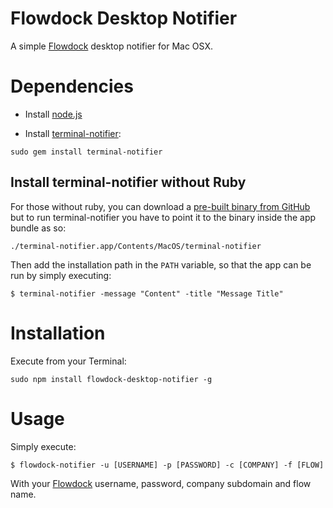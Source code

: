 # Flowdock Desktop Notifier

A simple [Flowdock](http://flowdock.com) desktop notifier for Mac OSX.

# Dependencies

* Install [node.js](http://nodejs.org/)

* Install [terminal-notifier](https://github.com/alloy/terminal-notifier):

```
sudo gem install terminal-notifier
```

## Install terminal-notifier without Ruby

For those without ruby, you can download a [pre-built binary from GitHub](https://github.com/alloy/terminal-notifier/downloads) but to run terminal-notifier you have to point it to the binary inside the app bundle as so:

```
./terminal-notifier.app/Contents/MacOS/terminal-notifier
```

Then add the installation path in the `PATH` variable, so that the app can be run by simply executing:

```
$ terminal-notifier -message "Content" -title "Message Title"
``` 

# Installation

Execute from your Terminal:

```
sudo npm install flowdock-desktop-notifier -g
```

# Usage

Simply execute:

```
$ flowdock-notifier -u [USERNAME] -p [PASSWORD] -c [COMPANY] -f [FLOW]
```

With your [Flowdock](http://flowdock.com) username, password, company subdomain and flow name.